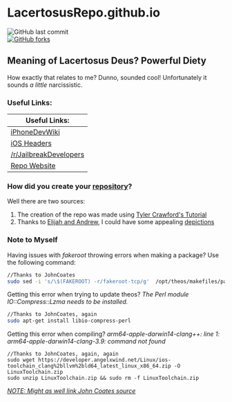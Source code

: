 # LacertosusRepo.github.io
![GitHub last commit](https://img.shields.io/github/last-commit/LacertosusRepo/LacertosusRepo.github.io.svg?style=for-the-badge)\
[![GitHub forks](https://img.shields.io/github/license/LacertosusRepo/LacertosusRepo.github.io.svg?style=for-the-badge)](https://github.com/LacertosusRepo/LacertosusRepo.github.io/license)

## Meaning of Lacertosus Deus? **Powerful Diety**
How exactly that relates to me? Dunno, sounded cool! Unfortunately it sounds *a little* narcissistic.

### Useful Links:

| Useful Links: |
|---------------|
| <a href="http://iphonedevwiki.net/index.php/Main_Page">iPhoneDevWiki</a> |
| <a href="http://developer.limneos.net/?ios=9.0">iOS Headers</a> |
| <a href="https://www.reddit.com/r/jailbreakdevelopers/">/r/JailbreakDevelopers</a> |
| <a href="http://lacertosusrepo.github.io/">Repo Website</a> |

### How did you create your <a href="http://lacertosusrepo.github.io">repository</a>?
Well there are two sources:

1. The creation of the repo was made using <a href="https://www.youtube.com/watch?v=XqkTnxyiiOc">Tyler Crawford's Tutorial</a>
2. Thanks to <a href="https://elijahandandrew.com/">Elijah and Andrew</a>, I could have some appealing <a href="http://lacertosusrepo.github.io/depictions/com.lacertosusrepo.popuponstart/index.html">depictions</a>

### Note to Myself
Having issues with *fakeroot* throwing errors when making a package? Use the following command:

```bash
//Thanks to JohnCoates
sudo sed -i 's/\$(FAKEROOT) -r/fakeroot-tcp/g'  /opt/theos/makefiles/package/deb.mk
```

Getting this error when trying to update theos? *The Perl module IO::Compress::Lzma needs to be installed.*

```bash
//Thanks to JohnCoates, again
sudo apt-get install libio-compress-perl
```

Getting this error when compiling? *arm64-apple-darwin14-clang++: line 1: arm64-apple-darwin14-clang-3.9: command not found*

```
//Thanks to JohnCoates, again, again
sudo wget https://developer.angelxwind.net/Linux/ios-toolchain_clang%2bllvm%2bld64_latest_linux_x86_64.zip -O LinuxToolchain.zip
sudo unzip LinuxToolchain.zip && sudo rm -f LinuxToolchain.zip
```

*<a href="https://gist.github.com/JohnCoates/ea7b8002b77ab7c1c758384e55538603">NOTE: Might as well link John Coates source</a>*
